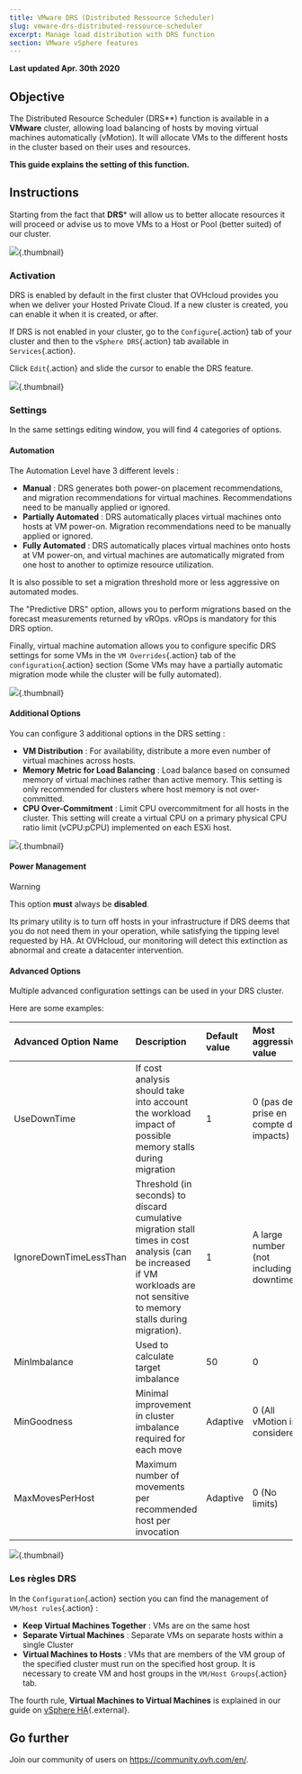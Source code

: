 ```yaml
---
title: VMware DRS (Distributed Ressource Scheduler)
slug: vmware-drs-distributed-ressource-scheduler
excerpt: Manage load distribution with DRS function
section: VMware vSphere features
---
```


**Last updated Apr. 30th 2020**

## Objective

The Distributed Resource Scheduler (DRS**) function is available in a **VMware** cluster, allowing load balancing of hosts by moving virtual machines automatically (vMotion). It will allocate VMs to the different hosts in the cluster based on their uses and resources.

**This guide explains the setting of this function.**

## Instructions

Starting from the fact that **DRS*** will allow us to better allocate resources it will proceed or advise us to move VMs to a Host or Pool (better suited) of our cluster.

![](images/drs0.png){.thumbnail}

### Activation

DRS is enabled by default in the first cluster that OVHcloud provides you when we deliver your Hosted Private Cloud.
If a new cluster is created, you can enable it when it is created, or after.

If DRS is not enabled in your cluster, go to the `Configure`{.action} tab of your cluster and then to the `vSphere DRS`{.action} tab available in `Services`{.action}.

Click `Edit`{.action} and slide the cursor to enable the DRS feature.

![](images/drs1.png){.thumbnail}

### Settings

In the same settings editing window, you will find 4 categories of options.

#### Automation

The Automation Level have 3 different levels :

- **Manual** : DRS generates both power-on placement recommendations, and migration recommendations for virtual machines. Recommendations need to be manually applied or ignored.
- **Partially Automated** : DRS automatically places virtual machines onto hosts at VM power-on. Migration recommendations need to be manually applied or ignored.
- **Fully Automated** : DRS automatically places virtual machines onto hosts at VM power-on, and virtual machines are automatically migrated from one host to another to optimize resource utilization.

It is also possible to set a migration threshold more or less aggressive on automated modes.

The "Predictive DRS" option, allows you to perform migrations based on the forecast measurements returned by vROps.
vROps is mandatory for this DRS option.

Finally, virtual machine automation allows you to configure specific DRS settings for some VMs in the `VM Overrides`{.action} tab of the `configuration`{.action} section (Some VMs may have a partially automatic migration mode while the cluster will be fully automated).

![](images/drs2.png){.thumbnail}


#### Additional Options

You can configure 3 additional options in the DRS setting :

* **VM Distribution** : For availability, distribute a more even number of virtual machines across hosts.
* **Memory Metric for Load Balancing** : Load balance based on consumed memory of virtual machines rather than active memory.
This setting is only recommended for clusters where host memory is not over-committed.
* **CPU Over-Commitment** :  Limit CPU overcommitment for all hosts in the cluster. This setting will create a virtual CPU on a primary physical CPU ratio limit (vCPU:pCPU) implemented on each ESXi host.

![](images/drs3.png){.thumbnail}

#### Power Management

> [!warning]
>
> This option **must** always be **disabled**.
> 

Its primary utility is to turn off hosts in your infrastructure if DRS deems that you do not need them in your operation, while satisfying the tipping level requested by HA.
At OVHcloud, our monitoring will detect this extinction as abnormal and create a datacenter intervention.

#### Advanced Options

Multiple advanced configuration settings can be used in your DRS cluster.

Here are some examples:

|Advanced Option Name|Description|Default value|Most aggressive value|
|:---|:---|:---|:---|
|UseDownTime|If cost analysis should take into account the workload impact of possible memory stalls during migration|1|0 (pas de prise en compte des impacts)|
|IgnoreDownTimeLessThan|Threshold (in seconds) to discard cumulative migration stall times in cost analysis (can be increased if VM workloads are not sensitive to memory stalls during migration).|1|A large number (not including downtime)|
|MinImbalance|Used to calculate target imbalance|50|0|
|MinGoodness|Minimal improvement in cluster imbalance required for each move|Adaptive|0 (All vMotion is considered)|
|MaxMovesPerHost|Maximum number of movements per recommended host per invocation|Adaptive|0 (No limits)|

![](images/drs5.png){.thumbnail}

### Les règles DRS

In the `Configuration`{.action} section you can find the management of `VM/host rules`{.action} :

- **Keep Virtual Machines Together** : VMs are on the same host
- **Separate Virtual Machines** : Separate VMs on separate hosts within a single Cluster
- **Virtual Machines to Hosts** : VMs that are members of the VM group of the specified cluster must run on the specified host group. It is necessary to create VM and host groups in the `VM/Host Groups`{.action} tab.

The fourth rule, **Virtual Machines to Virtual Machines** is explained in our guide on [vSphere HA](https://docs.ovh.com/gb/en/private-cloud/vmware-ha-high-availability/){.external}.

## Go further

Join our community of users on <https://community.ovh.com/en/>.